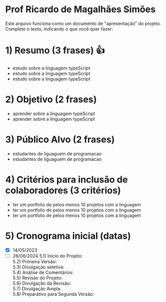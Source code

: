 # Prof Ricardo de Magalhães Simões

Este arquivo funciona como um documento de "apresentação" do projeto.
Complete o texto, indicando o que você quer fazer:

# 1) Resumo (3 frases) 👍
  - estudo sobre a linguagem typeScript
  - estudo sobre a linguagem typeScript
  - estudo sobre a linguagem typeScript
# 2) Objetivo (2 frases)
  - aprender sobre a linguagem typeScript
  - aprender sobre a linguagem typeScript
# 3) Público Alvo (2 frases)
  - estudantes de liguaguem de programacao
  - estudantes de liguaguem de programacao
# 4) Critérios para inclusão de colaboradores (3 critérios)
  - ter um portfolio de pelos menos 10 projetos com a linguagem
  - ter um portfolio de pelos menos 10 projetos com a linguagem
  - ter um portfolio de pelos menos 10 projetos com a linguagem
# 5) Cronograma inicial (datas)
  - [x] 14/05/2023
  - [ ] 26/06/2024
5.1) Início do Projeto:  
5.2) Primeira Versão:  
5.3) Divulgação seletiva:  
5.4) Análise de Comentários:  
5.5) Revisão do Projeto:  
5.6) Divulgação da Revisão:  
5.7) Divulgação Ampla:  
5.8) Preparativo para Segunda Versão:  
